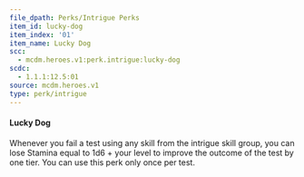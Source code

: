 ```yaml
---
file_dpath: Perks/Intrigue Perks
item_id: lucky-dog
item_index: '01'
item_name: Lucky Dog
scc:
  - mcdm.heroes.v1:perk.intrigue:lucky-dog
scdc:
  - 1.1.1:12.5:01
source: mcdm.heroes.v1
type: perk/intrigue
---
```


#### Lucky Dog

Whenever you fail a test using any skill from the intrigue skill group, you can lose Stamina equal to 1d6 + your level to improve the outcome of the test by one tier. You can use this perk only once per test.
